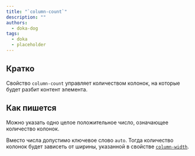 ```yaml
---
title: "`column-count`"
description: ""
authors:
  - doka-dog
tags:
  - doka
  - placeholder
---
```


## Кратко

Свойство `column-count` управляет количеством колонок, на которые будет разбит контент элемента.

## Как пишется

Можно указать одно целое положительное число, означающее количество колонок.

Вместо числа допустимо ключевое слово `auto`. Тогда количество колонок будет зависеть от ширины, указанной в свойстве [`column-width`](/css/column-width).
